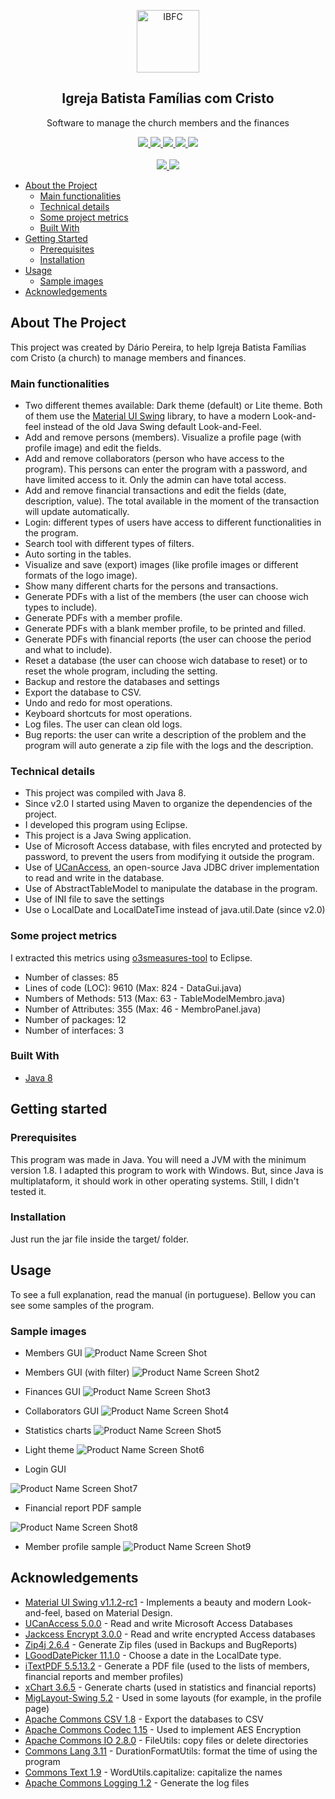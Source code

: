 <p align="center">
	<img width="100px" src="resources/FC.jpg" align="center" alt="IBFC" />
	<h2 align="center">Igreja Batista Famílias com Cristo</h2>
	<p align="center">Software to manage the church members and the finances</p>
</p>
<p align="center">
	<a href="https://github.com/dariopereiradp/IB_Fam_Com_Cristo/releases">
		<img src="https://img.shields.io/github/v/release/dariopereiradp/IB_Fam_Com_Cristo" />
	</a>
	<a href="https://github.com/dariopereiradp/IB_Fam_Com_Cristo/tree/master/src/dad">
		<img src="https://img.shields.io/github/languages/top/dariopereiradp/IB_Fam_Com_Cristo" />
	</a>
	<a href="https://github.com/dariopereiradp/IB_Fam_Com_Cristo/commits/master">
		<img src="https://img.shields.io/github/last-commit/dariopereiradp/IB_Fam_Com_Cristo" />
	</a>
	<a href="https://github.com/dariopereiradp/IB_Fam_Com_Cristo/tree/master/src/dad">
		<img src="https://img.shields.io/github/languages/code-size/dariopereiradp/IB_Fam_Com_Cristo" />
	</a>
	<a href="#">
		<img src="https://img.shields.io/github/repo-size/dariopereiradp/IB_Fam_Com_Cristo" />
	</a>
	<br />
	<br />
	<a href="https://www.facebook.com/AssociacaoCulturalDadivaDeDeus">
		<img src="https://img.shields.io/badge/Suported%20by-Associa%C3%A7%C3%A3o%20Cultural%20D%C3%A1diva%20de%20Deus-blue" />
	</a>
	<a href="#">
		<img src="https://img.shields.io/badge/Developed%20by-DPSoft-green" />
	</a>
</p>


* [About the Project](#about-the-project)
  * [Main functionalities](#main-functionalities)
  * [Technical details](#technical-details)
  * [Some project metrics](#some-project-metrics)
  * [Built With](#built-with)
* [Getting Started](#getting-started)
  * [Prerequisites](#prerequisites)
  * [Installation](#installation)
* [Usage](#usage)
  * [Sample images](#sample-images)
* [Acknowledgements](#acknowledgements)

<!-- ABOUT THE PROJECT -->
## About The Project

This project was created by Dário Pereira, to help Igreja Batista Famílias com Cristo (a church) to manage members and finances.

### Main functionalities

* Two different themes available: Dark theme (default) or Lite theme. Both of them use the <a href="https://github.com/vincenzopalazzo/material-ui-swing">Material UI Swing</a> library, to have a modern Look-and-feel instead of the old Java Swing default Look-and-Feel.
* Add and remove persons (members). Visualize a profile page (with profile image) and edit the fields.
* Add and remove collaborators (person who have access to the program). This persons can enter the program with a password, and have limited access to it. Only the admin can have total access.
* Add and remove financial transactions and edit the fields (date, description, value). The total available in the moment of the transaction will update automatically.
* Login: different types of users have access to different functionalities in the program.
* Search tool with different types of filters.
* Auto sorting in the tables.
* Visualize and save (export) images (like profile images or different formats of the logo image).
* Show many different charts for the persons and transactions.
* Generate PDFs with a list of the members (the user can choose wich types to include).
* Generate PDFs with a member profile.
* Generate PDFs with a blank member profile, to be printed and filled.
* Generate PDFs with financial reports (the user can choose the period and what to include).
* Reset a database (the user can choose wich database to reset) or to reset the whole program, including the setting.
* Backup and restore the databases and settings
* Export the database to CSV.
* Undo and redo for most operations.
* Keyboard shortcuts for most operations.
* Log files. The user can clean old logs.
* Bug reports: the user can write a description of the problem and the program will auto generate a zip file with the logs and the description.

### Technical details
* This project was compiled with Java 8. 
* Since v2.0 I started using Maven to organize the dependencies of the project.
* I developed this program using Eclipse.
* This project is a Java Swing application.
* Use of Microsoft Access database, with files encryted and protected by password, to prevent the users from modifying it outside the program.
* Use of <a href="http://ucanaccess.sourceforge.net/site.html">UCanAccess</a>, an open-source Java JDBC driver implementation to read and write in the database.
* Use of AbstractTableModel to manipulate the database in the program.
* Use of INI file to save the settings
* Use o LocalDate and LocalDateTime instead of java.util.Date (since v2.0)

### Some project metrics

I extracted this metrics using <a href="https://github.com/mariazevedo88/o3smeasures-tool">o3smeasures-tool</a> to Eclipse.

* Number of classes: 85
* Lines of code (LOC): 9610 (Max: 824 - DataGui.java)
* Numbers of Methods: 513 (Max: 63 - TableModelMembro.java)
* Number of Attributes: 355 (Max: 46 - MembroPanel.java)
* Number of packages: 12
* Number of interfaces: 3

### Built With
* [Java 8](https://java.com/)


## Getting started

### Prerequisites
This program was made in Java. You will need a JVM with the minimum version 1.8.
I adapted this program to work with Windows. But, since Java is multiplataform, it should work in other operating systems. Still, I didn't tested it.

### Installation
Just run the jar file inside the target/ folder.


## Usage
To see a full explanation, read the manual (in portuguese). Bellow you can see some samples of the program.

### Sample images

* Members GUI
![Product Name Screen Shot][product-screenshot]

* Members GUI (with filter)
![Product Name Screen Shot2][product-screenshot2]

* Finances GUI
![Product Name Screen Shot3][product-screenshot3]

* Collaborators GUI
![Product Name Screen Shot4][product-screenshot4]

* Statistics charts
![Product Name Screen Shot5][product-screenshot5]

* Light theme
![Product Name Screen Shot6][product-screenshot6]

* Login GUI

![Product Name Screen Shot7][product-screenshot7]

* Financial report PDF sample

![Product Name Screen Shot8][product-screenshot8]

* Member profile sample
![Product Name Screen Shot9][product-screenshot9]


## Acknowledgements
* <a href="https://github.com/vincenzopalazzo/material-ui-swing">Material UI Swing v1.1.2-rc1</a> - Implements a beauty and modern Look-and-feel, based on Material Design.
* <a href="http://ucanaccess.sourceforge.net/site.html">UCanAccess 5.0.0</a> - Read and write Microsoft Access Databases
* <a href="https://jackcessencrypt.sourceforge.io">Jackcess Encrypt 3.0.0</a> - Read and write encrypted Access databases
* <a href="https://github.com/srikanth-lingala/zip4j">Zip4j 2.6.4</a> - Generate Zip files (used in Backups and BugReports)
* <a href="https://github.com/LGoodDatePicker/LGoodDatePicker">LGoodDatePicker 11.1.0</a> - Choose a date in the LocalDate type.
* <a href="https://itextpdf.com/en/products/itext-5-legacy">iTextPDF 5.5.13.2</a> - Generate a PDF file (used to the lists of members, financial reports and member profiles)
* <a href="https://knowm.org/open-source/xchart">xChart 3.6.5</a> - Generate charts (used in statistics and financial reports)
* <a href="http://miglayout.com/">MigLayout-Swing 5.2</a> - Used in some layouts (for example, in the profile page)
* <a href="https://commons.apache.org/proper/commons-csv">Apache Commons CSV 1.8</a> - Export the databases to CSV
* <a href="https://commons.apache.org/proper/commons-codec">Apache Commons Codec 1.15</a> - Used to implement AES Encryption
* <a href="https://commons.apache.org/proper/commons-io">Apache Commons IO 2.8.0</a> - FileUtils: copy files or delete directories
* <a href="https://commons.apache.org/proper/commons-lang">Commons Lang 3.11</a> - DurationFormatUtils: format the time of using the program
* <a href="https://commons.apache.org/proper/commons-text">Commons Text 1.9</a> - WordUtils.capitalize: capitalize the names
* <a href="https://commons.apache.org/proper/commons-logging">Apache Commons Logging 1.2</a> - Generate the log files


[product-screenshot]: Samples/sample.png
[product-screenshot2]: Samples/sample2.png
[product-screenshot3]: Samples/sample3.png
[product-screenshot4]: Samples/sample4.png
[product-screenshot5]: Samples/sample5.png
[product-screenshot6]: Samples/sample6.png
[product-screenshot7]: Samples/sample7.png
[product-screenshot8]: Samples/sample8.png
[product-screenshot9]: Samples/sample9.png
